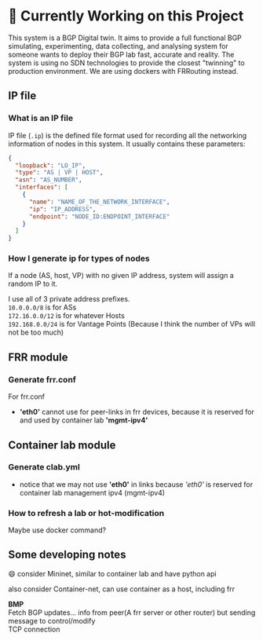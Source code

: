 
# 🚧 Currently Working on this Project

This system is a BGP Digital twin. It aims to provide a full functional BGP simulating, experimenting, data collecting, and analysing system 
for someone wants to deploy their BGP lab fast, accurate and reality. The system is using no SDN technologies to provide the closest "twinning" to production environment.
We are using dockers with FRRouting instead.

## IP file

### What is an IP file

IP file (`.ip`) is the defined file format used for recording all the networking information of nodes in this system.
It usually contains these parameters: 
```json
{
  "loopback": "LO_IP",
  "type": "AS | VP | HOST",
  "asn": "AS_NUMBER",
  "interfaces": [
    {
      "name": "NAME_OF_THE_NETWORK_INTERFACE",
      "ip": "IP_ADDRESS",
      "endpoint": "NODE_ID:ENDPOINT_INTERFACE"
    }
  ]
}

```
 
### How I generate ip for types of nodes
If a node (AS, host, VP) with no given IP address, system will assign a random IP to it.

I use all of 3 private address prefixes.\
`10.0.0.0/8` is for ASs\
`172.16.0.0/12` is for whatever Hosts\
`192.168.0.0/24` is for Vantage Points (Because I think the number of VPs will not be too much)


## FRR module

### Generate frr.conf

For frr.conf

- **'eth0'** cannot use for peer-links in frr devices, because it is reserved for and used by container lab **'mgmt-ipv4'**



## Container lab module

### Generate clab.yml

- notice that we may not use **'eth0'** in links because *'eth0'* is reserved for container lab management ipv4 (mgmt-ipv4)


### How to refresh a lab or hot-modification

Maybe use docker command?

## Some developing notes

:smile:
consider Mininet, similar to container lab and have python api

also consider Container-net, can use container as a host, including frr

**BMP**
\
Fetch BGP updates... info from peer(A frr server or other router) but sending message to control/modify
\
TCP connection
